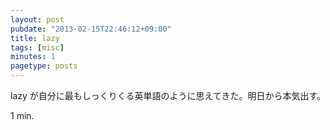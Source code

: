 ```yaml
---
layout: post
pubdate: "2013-02-15T22:46:12+09:00"
title: lazy
tags: [misc]
minutes: 1
pagetype: posts
---
```

lazy が自分に最もしっくりくる英単語のように思えてきた。明日から本気出す。

1 min.
